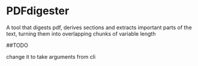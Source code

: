 # PDFdigester
A tool that digests pdf, derives sections and extracts important parts of the text, turning them into overlapping chunks of variable length

##TODO

change it to take arguments from cli
